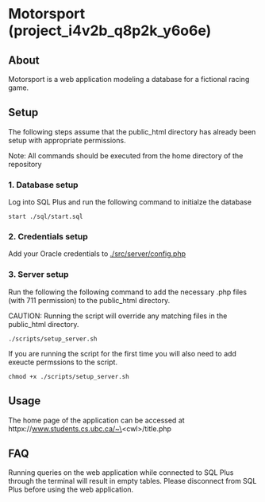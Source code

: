 # Motorsport (project_i4v2b_q8p2k_y6o6e)

## About

Motorsport is a web application modeling a database for a fictional racing game.

## Setup

The following steps assume that the public_html directory has already been setup with appropriate permissions.

Note: All commands should be executed from the home directory of the repository

### 1. Database setup

Log into SQL Plus and run the following command to initialze the database

```
start ./sql/start.sql
```  

### 2. Credentials setup

Add your Oracle credentials to [./src/server/config.php](./src/server/config.php)

### 3. Server setup

Run the following the following command to add the necessary .php files (with 711 permission) to the public_html directory.

CAUTION: Running the script will override any matching files in the public_html directory.

```
./scripts/setup_server.sh
```

If you are running the script for the first time you will also need to add exeucte permssions to the script.

```
chmod +x ./scripts/setup_server.sh
```

## Usage

The home page of the application can be accessed at httpx://www.students.cs.ubc.ca/~\<cwl\>/title.php


## FAQ

Running queries on the web application while connected to SQL Plus through the terminal will result in empty tables. Please disconnect from SQL Plus before using the web application.
